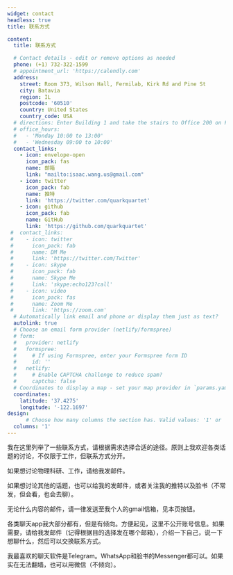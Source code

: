 ```yaml
---
widget: contact
headless: true
title: 联系方式

content:
  title: 联系方式

  # Contact details - edit or remove options as needed
  phone: (+1) 732-322-1599
  # appointment_url: 'https://calendly.com'
  address:
    street: Room 373, Wilson Hall, Fermilab, Kirk Rd and Pine St
    city: Batavia
    region: IL
    postcode: '60510'
    country: United States
    country_code: USA
  # directions: Enter Building 1 and take the stairs to Office 200 on Floor 2
  # office_hours:
  #   - 'Monday 10:00 to 13:00'
  #   - 'Wednesday 09:00 to 10:00'
  contact_links:
    - icon: envelope-open
      icon_pack: fas
      name: 邮箱
      link: "mailto:isaac.wang.us@gmail.com"
    - icon: twitter
      icon_pack: fab
      name: 推特
      link: 'https://twitter.com/quarkquartet'
    - icon: github
      icon_pack: fab
      name: GitHub
      link: 'https://github.com/quarkquartet'
 #  contact_links:
 #    - icon: twitter
 #      icon_pack: fab
 #      name: DM Me
 #      link: 'https://twitter.com/Twitter'
 #    - icon: skype
 #      icon_pack: fab
 #      name: Skype Me
 #      link: 'skype:echo123?call'
 #    - icon: video
 #      icon_pack: fas
 #      name: Zoom Me
 #      link: 'https://zoom.com'
  # Automatically link email and phone or display them just as text?
  autolink: true
  # Choose an email form provider (netlify/formspree)
  # form:
  #   provider: netlify
  #   formspree:
  #     # If using Formspree, enter your Formspree form ID
  #     id: ''
  #   netlify:
  #     # Enable CAPTCHA challenge to reduce spam?
  #     captcha: false
  # Coordinates to display a map - set your map provider in `params.yaml`
  coordinates:
    latitude: '37.4275'
    longitude: '-122.1697'
design:
      # Choose how many columns the section has. Valid values: '1' or '2'.
  columns: '1'
---
```


我在这里列举了一些联系方式，请根据需求选择合适的途径。原则上我欢迎各类话题的讨论，不仅限于工作，但联系方式分开。

如果想讨论物理科研、工作，请给我发邮件。

如果想讨论其他的话题，也可以给我的发邮件，或者关注我的推特以及脸书（不常发，但会看，也会去聊）。

无论什么内容的邮件，请一律发送至我个人的gmail信箱，见本页按钮。

各类聊天app我大部分都有，但是有倾向。方便起见，这里不公开账号信息。如果需要，请给我发邮件（记得根据目的选择发在哪个邮箱），介绍一下自己，说一下想聊什么，然后可以交换联系方式。

我最喜欢的聊天软件是Telegram。WhatsApp和脸书的Messenger都可以。如果实在无法翻墙，也可以用微信（不倾向）。